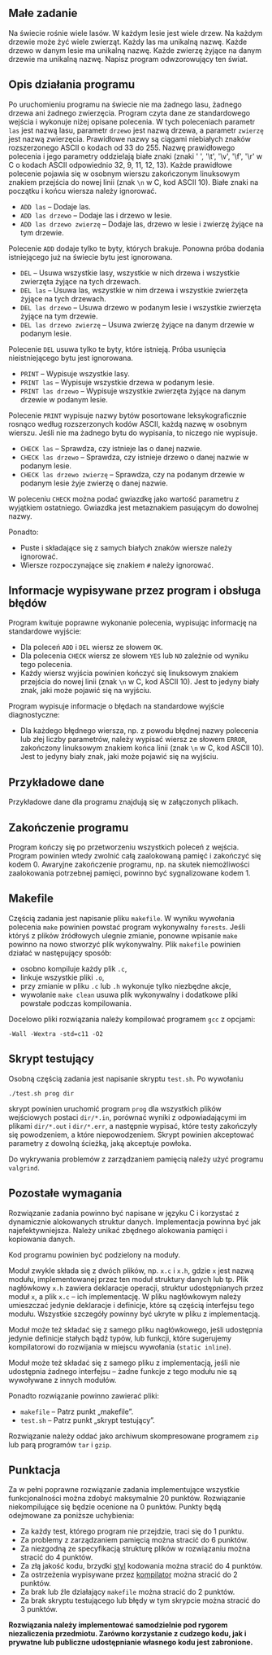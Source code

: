 ## Małe zadanie

Na świecie rośnie wiele lasów. W każdym lesie jest wiele drzew. Na każdym drzewie może żyć wiele zwierząt. Każdy las ma unikalną nazwę. Każde drzewo w danym lesie ma unikalną nazwę. Każde zwierzę żyjące na danym drzewie ma unikalną nazwę. Napisz program odwzorowujący ten świat.

## Opis działania programu

Po uruchomieniu programu na świecie nie ma żadnego lasu, żadnego drzewa ani żadnego zwierzęcia. Program czyta dane ze standardowego wejścia i wykonuje niżej opisane polecenia. W tych poleceniach parametr `las` jest nazwą lasu, parametr `drzewo` jest nazwą drzewa, a parametr `zwierzę` jest nazwą zwierzęcia. Prawidłowe nazwy są ciągami niebiałych znaków rozszerzonego ASCII o kodach od 33 do 255\. Nazwę prawidłowego polecenia i jego parametry oddzielają białe znaki (znaki ' ', '\t', '\v', '\f', '\r' w C o kodach ASCII odpowiednio 32, 9, 11, 12, 13). Każde prawidłowe polecenie pojawia się w osobnym wierszu zakończonym linuksowym znakiem przejścia do nowej linii (znak `\n` w C, kod ASCII 10). Białe znaki na początku i końcu wiersza należy ignorować.

*   `ADD las` – Dodaje las.
*   `ADD las drzewo` – Dodaje las i drzewo w lesie.
*   `ADD las drzewo zwierzę` – Dodaje las, drzewo w lesie i zwierzę żyjące na tym drzewie.

Polecenie `ADD` dodaje tylko te byty, których brakuje. Ponowna próba dodania istniejącego już na świecie bytu jest ignorowana.

*   `DEL` – Usuwa wszystkie lasy, wszystkie w nich drzewa i wszystkie zwierzęta żyjące na tych drzewach.
*   `DEL las` – Usuwa las, wszystkie w nim drzewa i wszystkie zwierzęta żyjące na tych drzewach.
*   `DEL las drzewo` – Usuwa drzewo w podanym lesie i wszystkie zwierzęta żyjące na tym drzewie.
*   `DEL las drzewo zwierzę` – Usuwa zwierzę żyjące na danym drzewie w podanym lesie.

Polecenie `DEL` usuwa tylko te byty, które istnieją. Próba usunięcia nieistniejącego bytu jest ignorowana.

*   `PRINT` – Wypisuje wszystkie lasy.
*   `PRINT las` – Wypisuje wszystkie drzewa w podanym lesie.
*   `PRINT las drzewo` – Wypisuje wszystkie zwierzęta żyjące na danym drzewie w podanym lesie.

Polecenie `PRINT` wypisuje nazwy bytów posortowane leksykograficznie rosnąco według rozszerzonych kodów ASCII, każdą nazwę w osobnym wierszu. Jeśli nie ma żadnego bytu do wypisania, to niczego nie wypisuje.

*   `CHECK las` – Sprawdza, czy istnieje las o danej nazwie.
*   `CHECK las drzewo` – Sprawdza, czy istnieje drzewo o danej nazwie w podanym lesie.
*   `CHECK las drzewo zwierzę` – Sprawdza, czy na podanym drzewie w podanym lesie żyje zwierzę o danej nazwie.

W poleceniu `CHECK` można podać gwiazdkę jako wartość parametru z wyjątkiem ostatniego. Gwiazdka jest metaznakiem pasującym do dowolnej nazwy.

Ponadto:

*   Puste i składające się z samych białych znaków wiersze należy ignorować.
*   Wiersze rozpoczynające się znakiem `#` należy ignorować.

## Informacje wypisywane przez program i obsługa błędów

Program kwituje poprawne wykonanie polecenia, wypisując informację na standardowe wyjście:

*   Dla poleceń `ADD` i `DEL` wiersz ze słowem `OK`.
*   Dla polecenia `CHECK` wiersz ze słowem `YES` lub `NO` zależnie od wyniku tego polecenia.
*   Każdy wiersz wyjścia powinien kończyć się linuksowym znakiem przejścia do nowej linii (znak `\n` w C, kod ASCII 10). Jest to jedyny biały znak, jaki może pojawić się na wyjściu.

Program wypisuje informacje o błędach na standardowe wyjście diagnostyczne:

*   Dla każdego błędnego wiersza, np. z powodu błędnej nazwy polecenia lub złej liczby parametrów, należy wypisać wiersz ze słowem `ERROR`, zakończony linuksowym znakiem końca linii (znak `\n` w C, kod ASCII 10). Jest to jedyny biały znak, jaki może pojawić się na wyjściu.

## Przykładowe dane

Przykładowe dane dla programu znajdują się w załączonych plikach.

## Zakończenie programu

Program kończy się po przetworzeniu wszystkich poleceń z wejścia. Program powinien wtedy zwolnić całą zaalokowaną pamięć i zakończyć się kodem 0. Awaryjne zakończenie programu, np. na skutek niemożliwości zaalokowania potrzebnej pamięci, powinno być sygnalizowane kodem 1.

## Makefile

Częścią zadania jest napisanie pliku `makefile`. W wyniku wywołania polecenia `make` powinien powstać program wykonywalny `forests`. Jeśli któryś z plików źródłowych ulegnie zmianie, ponowne wpisanie `make` powinno na nowo stworzyć plik wykonywalny. Plik `makefile` powinien działać w następujący sposób:

*   osobno kompiluje każdy plik `.c`,
*   linkuje wszystkie pliki `.o`,
*   przy zmianie w pliku `.c` lub `.h` wykonuje tylko niezbędne akcje,
*   wywołanie `make clean` usuwa plik wykonywalny i dodatkowe pliki powstałe podczas kompilowania.

Docelowo pliki rozwiązania należy kompilować programem `gcc` z opcjami:

    -Wall -Wextra -std=c11 -O2

## Skrypt testujący

Osobną częścią zadania jest napisanie skryptu `test.sh`. Po wywołaniu

    ./test.sh prog dir

skrypt powinien uruchomić program `prog` dla wszystkich plików wejściowych postaci `dir/*.in`, porównać wyniki z odpowiadającymi im plikami `dir/*.out` i `dir/*.err`, a następnie wypisać, które testy zakończyły się powodzeniem, a które niepowodzeniem. Skrypt powinien akceptować parametry z dowolną ścieżką, jaką akceptuje powłoka.

Do wykrywania problemów z zarządzaniem pamięcią należy użyć programu `valgrind`.

## Pozostałe wymagania

Rozwiązanie zadania powinno być napisane w języku C i korzystać z dynamicznie alokowanych struktur danych. Implementacja powinna być jak najefektywniejsza. Należy unikać zbędnego alokowania pamięci i kopiowania danych.

Kod programu powinien być podzielony na moduły.

Moduł zwykle składa się z dwóch plików, np. `x.c` i `x.h`, gdzie `x` jest nazwą modułu, implementowanej przez ten moduł struktury danych lub tp. Plik nagłówkowy `x.h` zawiera deklaracje operacji, struktur udostępnianych przez moduł `x`, a plik `x.c` – ich implementację. W pliku nagłówkowym należy umieszczać jedynie deklaracje i definicje, które są częścią interfejsu tego modułu. Wszystkie szczegóły powinny być ukryte w pliku z implementacją.

Moduł może też składać się z samego pliku nagłówkowego, jeśli udostępnia jedynie definicje stałych bądź typów, lub funkcji, które sugerujemy kompilatorowi do rozwijania w miejscu wywołania (`static inline`).

Moduł może też składać się z samego pliku z implementacją, jeśli nie udostępnia żadnego interfejsu – żadne funkcje z tego modułu nie są wywoływane z innych modułów.

Ponadto rozwiązanie powinno zawierać pliki:

*   `makefile` – Patrz punkt „makefile”.
*   `test.sh` – Patrz punkt „skrypt testujący”.

Rozwiązanie należy oddać jako archiwum skompresowane programem `zip` lub parą programów `tar` i `gzip`.

## Punktacja

Za w pełni poprawne rozwiązanie zadania implementujące wszystkie funkcjonalności można zdobyć maksymalnie 20 punktów. Rozwiązanie niekompilujące się będzie ocenione na 0 punktów. Punkty będą odejmowane za poniższe uchybienia:

*   Za każdy test, którego program nie przejdzie, traci się do 1 punktu.
*   Za problemy z zarządzaniem pamięcią można stracić do 6 punktów.
*   Za niezgodną ze specyfikacją strukturę plików w rozwiązaniu można stracić do 4 punktów.
*   Za złą jakość kodu, brzydki [styl](https://moodle.mimuw.edu.pl/mod/page/view.php?id=21479 "Styl") kodowania można stracić do 4 punktów.
*   Za ostrzeżenia wypisywane przez [kompilator](https://moodle.mimuw.edu.pl/mod/page/view.php?id=21482 "Kompilator") można stracić do 2 punktów.
*   Za brak lub źle działający `makefile` można stracić do 2 punktów.
*   Za brak skryptu testującego lub błędy w tym skrypcie można stracić do 3 punktów.

**Rozwiązania należy implementować samodzielnie pod rygorem niezaliczenia przedmiotu. Zarówno korzystanie z cudzego kodu, jak i prywatne lub publiczne udostępnianie własnego kodu jest zabronione.**
